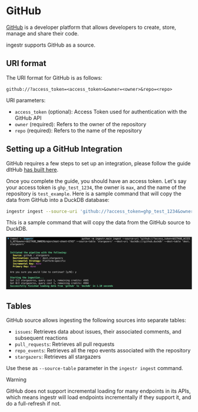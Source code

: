 # GitHub

[GitHub](https://github.com/) is a developer platform that allows developers to create, store, manage and share their code.

ingestr supports GitHub as a source.

## URI format

The URI format for GitHub is as follows:

```plaintext
github://?access_token=<access_token>&owner=<owner>&repo=<repo>
```

URI parameters:

- `access_token` (optional): Access Token used for authentication with the GitHub API
- `owner` (required): Refers to the owner of the repository
- `repo` (required): Refers to the name of the repository


## Setting up a GitHub Integration

GitHub requires a few steps to set up an integration, please follow the guide dltHub [has built here](https://dlthub.com/docs/dlt-ecosystem/verified-sources/github#setup-guide).

Once you complete the guide, you should have an access token. Let's say your access token is `ghp_test_1234`, the owner is `max`, and the name of the repository is `test_example`. Here is a sample command that will copy the data from GitHub into a DuckDB database:

```sh
ingestr ingest --source-uri 'github://?access_token=ghp_test_1234&owner=max&repo=test_example' --source-table 'issues' --dest-uri duckdb:///github.duckdb --dest-table 'dest.issues'
```

This is a sample command that will copy the data from the GitHub source to DuckDB.

<img alt="github_img" src="../media/github.png" />

## Tables

GitHub source allows ingesting the following sources into separate tables:

- `issues`: Retrieves data about issues, their associated comments, and subsequent reactions
- `pull_requests`: Retrieves all pull requests
- `repo_events`: Retrieves all the repo events associated with the repository
- `stargazers`: Retrieves all stargazers

Use these as `--source-table` parameter in the `ingestr ingest` command.

> [!WARNING]
> GitHub does not support incremental loading for many endpoints in its APIs, which means ingestr will load endpoints incrementally if they support it, and do a full-refresh if not.
 